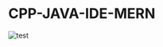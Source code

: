 # CPP-JAVA-IDE-MERN
![test](https://user-images.githubusercontent.com/46217961/86192657-b3282680-bb67-11ea-9588-7ec2b7203984.png)


